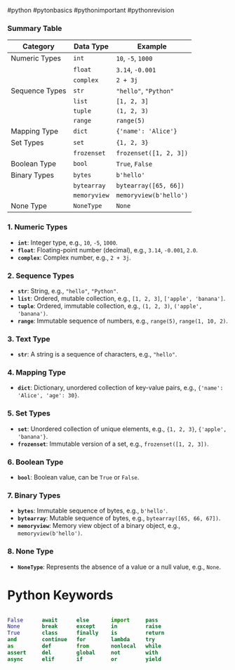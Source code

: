 
#python  #pytonbasics #pythonimportant #pythonrevision
### **Summary Table**

| Category       | Data Type    | Example                |
| -------------- | ------------ | ---------------------- |
| Numeric Types  | `int`        | `10`, `-5`, `1000`     |
|                | `float`      | `3.14`, `-0.001`       |
|                | `complex`    | `2 + 3j`               |
| Sequence Types | `str`        | `"hello"`, `"Python"`  |
|                | `list`       | `[1, 2, 3]`            |
|                | `tuple`      | `(1, 2, 3)`            |
|                | `range`      | `range(5)`             |
| Mapping Type   | `dict`       | `{'name': 'Alice'}`    |
| Set Types      | `set`        | `{1, 2, 3}`            |
|                | `frozenset`  | `frozenset([1, 2, 3])` |
| Boolean Type   | `bool`       | `True`, `False`        |
| Binary Types   | `bytes`      | `b'hello'`             |
|                | `bytearray`  | `bytearray([65, 66])`  |
|                | `memoryview` | `memoryview(b'hello')` |
| None Type      | `NoneType`   | `None`                 |

### **1. Numeric Types**

- **`int`**: Integer type, e.g., `10`, `-5`, `1000`.
- **`float`**: Floating-point number (decimal), e.g., `3.14`, `-0.001`, `2.0`.
- **`complex`**: Complex number, e.g., `2 + 3j`.

### **2. Sequence Types**

- **`str`**: String, e.g., `"hello"`, `"Python"`.
- **`list`**: Ordered, mutable collection, e.g., `[1, 2, 3]`, `['apple', 'banana']`.
- **`tuple`**: Ordered, immutable collection, e.g., `(1, 2, 3)`, `('apple', 'banana')`.
- **`range`**: Immutable sequence of numbers, e.g., `range(5)`, `range(1, 10, 2)`.

### **3. Text Type**

- **`str`**: A string is a sequence of characters, e.g., `"hello"`.

### **4. Mapping Type**

- **`dict`**: Dictionary, unordered collection of key-value pairs, e.g., `{'name': 'Alice', 'age': 30}`.

### **5. Set Types**

- **`set`**: Unordered collection of unique elements, e.g., `{1, 2, 3}`, `{'apple', 'banana'}`.
- **`frozenset`**: Immutable version of a set, e.g., `frozenset([1, 2, 3])`.

### **6. Boolean Type**

- **`bool`**: Boolean value, can be `True` or `False`.

### **7. Binary Types**

- **`bytes`**: Immutable sequence of bytes, e.g., `b'hello'`.
- **`bytearray`**: Mutable sequence of bytes, e.g., `bytearray([65, 66, 67])`.
- **`memoryview`**: Memory view object of a binary object, e.g., `memoryview(b'hello')`.

### **8. None Type**

- **`NoneType`**: Represents the absence of a value or a null value, e.g., `None`.



# Python Keywords

```python

False      await      else       import     pass
None       break      except     in         raise
True       class      finally    is         return
and        continue   for        lambda     try
as         def        from       nonlocal   while
assert     del        global     not        with
async      elif       if         or         yield
```